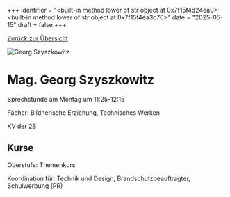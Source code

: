 
+++
identifier = "<built-in method lower of str object at 0x7f15f4d24ea0>-<built-in method lower of str object at 0x7f15f4ea3c70>"
date = "2025-05-15"
draft = false
+++

 [Zurück zur Übersicht](/schule/personen/)

<div class="row">
<div class="column">
<img src="/images/personal/Szyszkowitz.jpg" alt="Georg Szyszkowitz"> 
</div>
<div class="column">

# Mag. Georg Szyszkowitz 

Sprechstunde am Montag um 11:25-12:15

Fächer: Bildnerische Erziehung,  Technisches Werken

KV der 2B



## Kurse



Oberstufe: Themenkurs

Koordination für: Technik und Design, Brandschutzbeauftragter, Schulwerbung (PR)

</div>
</div> 

